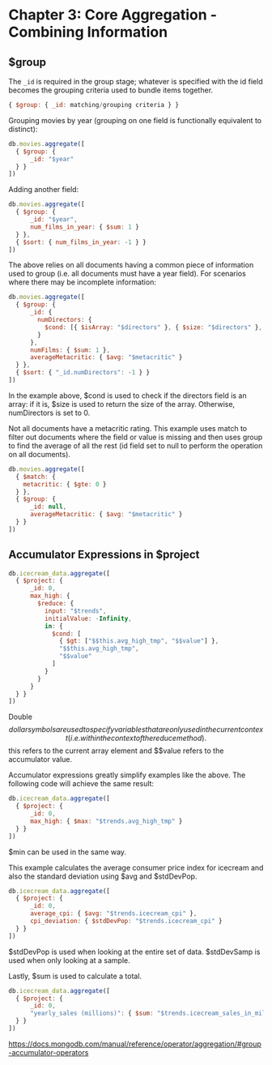 # Chapter 3: Core Aggregation - Combining Information

## $group

The `_id` is required in the group stage; whatever is specified with the id field becomes the grouping criteria used to bundle items together.

```js
{ $group: { _id: matching/grouping criteria } }
```

Grouping movies by year (grouping on one field is functionally equivalent to distinct):
```js
db.movies.aggregate([
  { $group: {
      _id: "$year"
  } }
])
```

Adding another field:
```js
db.movies.aggregate([
  { $group: {
      _id: "$year",
      num_films_in_year: { $sum: 1 }
  } },
  { $sort: { num_films_in_year: -1 } }
])
```

The above relies on all documents having a common piece of information used to group (i.e. all documents must have a year field). For scenarios where there may be incomplete information:
```js
db.movies.aggregate([
  { $group: {
      _id: {
        numDirectors: {
          $cond: [{ $isArray: "$directors" }, { $size: "$directors" }, 0]
        }
      },
      numFilms: { $sum: 1 },
      averageMetacritic: { $avg: "$metacritic" }
  } },
  { $sort: { "_id.numDirectors": -1 } }
])
```
In the example above, $cond is used to check if the directors field is an array: if it is, $size is used to return the size of the array. Otherwise, numDirectors is set to 0.

Not all documents have a metacritic rating. This example uses match to filter out documents where the field or value is missing and then uses group to find the average of all the rest (id field set to null to perform the operation on all documents).
```js
db.movies.aggregate([
  { $match: {
    metacritic: { $gte: 0 }
  } },
  { $group: {
      _id: null,
      averageMetacritic: { $avg: "$metacritic" }
  } }
])
```

## Accumulator Expressions in $project

```js
db.icecream_data.aggregate([
  { $project: {
      _id: 0,
      max_high: {
        $reduce: {
          input: "$trends",
          initialValue: -Infinity,
          in: {
            $cond: [
              { $gt: ["$$this.avg_high_tmp", "$$value"] },
              "$$this.avg_high_tmp",
              "$$value"
            ]
          }
        }
      }
  } }
])
```
Double $$dollar symbols are used to specify variables that are only used in the current context (i.e. within the context of the reduce method). $$this refers to the current array element and $$value refers to the accumulator value.

Accumulator expressions greatly simplify examples like the above. The following code will achieve the same result:
```js
db.icecream_data.aggregate([
  { $project: {
      _id: 0,
      max_high: { $max: "$trends.avg_high_tmp" }
  } }
])
```

$min can be used in the same way.

This example calculates the average consumer price index for icecream and also the standard deviation using $avg and $stdDevPop.
```js
db.icecream_data.aggregate([
  { $project: {
      _id: 0,
      average_cpi: { $avg: "$trends.icecream_cpi" },
      cpi_deviation: { $stdDevPop: "$trends.icecream_cpi" }
  } }
])
```
$stdDevPop is used when looking at the entire set of data. $stdDevSamp is used when only looking at a sample.

Lastly, $sum is used to calculate a total.
```js
db.icecream_data.aggregate([
  { $project: {
      _id: 0,
      "yearly_sales (millions)": { $sum: "$trends.icecream_sales_in_millions" }
  } }
])
```
https://docs.mongodb.com/manual/reference/operator/aggregation/#group-accumulator-operators
